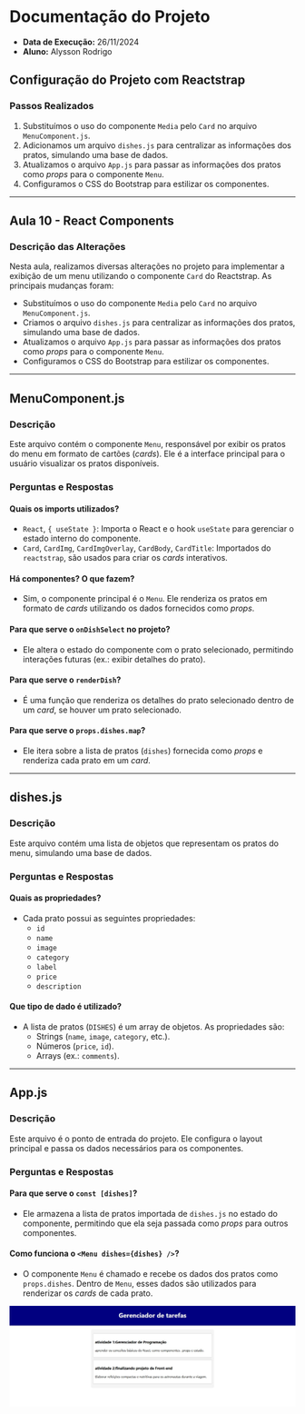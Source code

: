 # Documentação do Projeto

- **Data de Execução:** 26/11/2024  
- **Aluno:** Alysson Rodrigo 

## Configuração do Projeto com Reactstrap

### Passos Realizados
1. Substituímos o uso do componente `Media` pelo `Card` no arquivo `MenuComponent.js`.
2. Adicionamos um arquivo `dishes.js` para centralizar as informações dos pratos, simulando uma base de dados.
3. Atualizamos o arquivo `App.js` para passar as informações dos pratos como *props* para o componente `Menu`.
4. Configuramos o CSS do Bootstrap para estilizar os componentes.

---

## Aula 10 - React Components

### Descrição das Alterações
Nesta aula, realizamos diversas alterações no projeto para implementar a exibição de um menu utilizando o componente `Card` do Reactstrap. As principais mudanças foram:

- Substituímos o uso do componente `Media` pelo `Card` no arquivo `MenuComponent.js`.
- Criamos o arquivo `dishes.js` para centralizar as informações dos pratos, simulando uma base de dados.
- Atualizamos o arquivo `App.js` para passar as informações dos pratos como *props* para o componente `Menu`.
- Configuramos o CSS do Bootstrap para estilizar os componentes.

---

## **MenuComponent.js**

### Descrição
Este arquivo contém o componente `Menu`, responsável por exibir os pratos do menu em formato de cartões (*cards*). Ele é a interface principal para o usuário visualizar os pratos disponíveis.

### Perguntas e Respostas

#### **Quais os imports utilizados?**
- `React`, `{ useState }`: Importa o React e o hook `useState` para gerenciar o estado interno do componente.
- `Card`, `CardImg`, `CardImgOverlay`, `CardBody`, `CardTitle`: Importados do `reactstrap`, são usados para criar os *cards* interativos.

#### **Há componentes? O que fazem?**
- Sim, o componente principal é o `Menu`. Ele renderiza os pratos em formato de *cards* utilizando os dados fornecidos como *props*.

#### **Para que serve o `onDishSelect` no projeto?**
- Ele altera o estado do componente com o prato selecionado, permitindo interações futuras (ex.: exibir detalhes do prato).

#### **Para que serve o `renderDish`?**
- É uma função que renderiza os detalhes do prato selecionado dentro de um *card*, se houver um prato selecionado.

#### **Para que serve o `props.dishes.map`?**
- Ele itera sobre a lista de pratos (`dishes`) fornecida como *props* e renderiza cada prato em um *card*.

---

## **dishes.js**

### Descrição
Este arquivo contém uma lista de objetos que representam os pratos do menu, simulando uma base de dados.

### Perguntas e Respostas

#### **Quais as propriedades?**
- Cada prato possui as seguintes propriedades:
  - `id`
  - `name`
  - `image`
  - `category`
  - `label`
  - `price`
  - `description`

#### **Que tipo de dado é utilizado?**
- A lista de pratos (`DISHES`) é um array de objetos. As propriedades são:
  - Strings (`name`, `image`, `category`, etc.).
  - Números (`price`, `id`).
  - Arrays (ex.: `comments`).

---

## **App.js**

### Descrição
Este arquivo é o ponto de entrada do projeto. Ele configura o layout principal e passa os dados necessários para os componentes.

### Perguntas e Respostas

#### **Para que serve o `const [dishes]`?**
- Ele armazena a lista de pratos importada de `dishes.js` no estado do componente, permitindo que ela seja passada como *props* para outros componentes.

#### **Como funciona o `<Menu dishes={dishes} />`?**
- O componente `Menu` é chamado e recebe os dados dos pratos como `props.dishes`. Dentro de `Menu`, esses dados são utilizados para renderizar os *cards* de cada prato.


![Texto Alternativo](imagem.png.jpeg)
